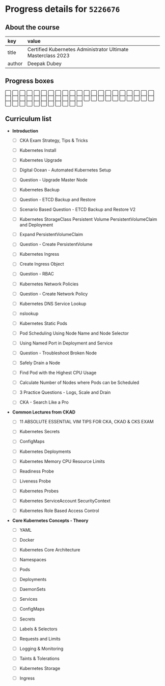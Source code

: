 # Progress details for `5226676`

## About the course

key | value
:-- | :--
title | Certified Kubernetes Administrator Ultimate Masterclass 2023
author | Deepak Dubey

## Progress boxes
:white_large_square: :white_large_square: :white_large_square: :white_large_square: :white_large_square: :white_large_square: :white_large_square: :white_large_square: :white_large_square: :white_large_square: :white_large_square: :white_large_square: :white_large_square: :white_large_square: :white_large_square: :white_large_square: :white_large_square: :white_large_square: :white_large_square: :white_large_square: :white_large_square: :white_large_square: :white_large_square: :white_large_square: :white_large_square: :white_large_square: :white_large_square: :white_large_square: :white_large_square: :white_large_square: :white_large_square: :white_large_square: :white_large_square: :white_large_square: :white_large_square: :white_large_square: :white_large_square: :white_large_square: :white_large_square: :white_large_square: :white_large_square: :white_large_square: :white_large_square: :white_large_square: :white_large_square: :white_large_square: :white_large_square: :white_large_square: :white_large_square: :white_large_square: :white_large_square: :white_large_square: :white_large_square: 

## Curriculum list

* **Introduction**




  - [ ] CKA Exam Strategy, Tips &amp; Tricks


  - [ ] Kubernetes Install


  - [ ] Kubernetes Upgrade


  - [ ] Digital Ocean - Automated Kubernetes Setup


  - [ ] Question - Upgrade Master Node


  - [ ] Kubernetes Backup


  - [ ] Question - ETCD Backup and Restore


  - [ ] Scenario Based Question - ETCD Backup and Restore V2


  - [ ] Kubernetes StorageClass Persistent Volume PersistentVolumeClaim and Deployment


  - [ ] Expand PersistentVolumeClaim


  - [ ] Question - Create PersistentVolume


  - [ ] Kubernetes Ingress


  - [ ] Create Ingress Object


  - [ ] Question - RBAC


  - [ ] Kubernetes Network Policies


  - [ ] Question - Create Network Policy


  - [ ] Kubernetes DNS Service Lookup


  - [ ] nslookup


  - [ ] Kubernetes Static Pods


  - [ ] Pod Scheduling Using Node Name and Node Selector


  - [ ] Using Named Port in Deployment and Service


  - [ ] Question - Troubleshoot Broken Node


  - [ ] Safely Drain a Node


  - [ ] Find Pod with the Highest CPU Usage


  - [ ] Calculate Number of Nodes where Pods can be Scheduled


  - [ ] 3 Practice Questions - Logs, Scale and Drain


  - [ ] CKA - Search Like a Pro
* **Common Lectures from CKAD**




  - [ ] 11 ABSOLUTE ESSENTIAL VIM TIPS FOR CKA, CKAD &amp; CKS EXAM


  - [ ] Kubernetes Secrets


  - [ ] ConfigMaps


  - [ ] Kubernetes Deployments


  - [ ] Kubernetes Memory CPU Resource Limits


  - [ ] Readiness Probe


  - [ ] Liveness Probe


  - [ ] Kubernetes Probes


  - [ ] Kubernetes ServiceAccount SecurityContext


  - [ ] Kubernetes Role Based Access Control
* **Core Kubernetes Concepts - Theory**




  - [ ] YAML


  - [ ] Docker


  - [ ] Kubernetes Core Architecture


  - [ ] Namespaces


  - [ ] Pods


  - [ ] Deployments


  - [ ] DaemonSets


  - [ ] Services


  - [ ] ConfigMaps


  - [ ] Secrets


  - [ ] Labels &amp; Selectors


  - [ ] Requests and Limits


  - [ ] Logging &amp; Monitoring


  - [ ] Taints &amp; Tolerations


  - [ ] Kubernetes Storage


  - [ ] Ingress

